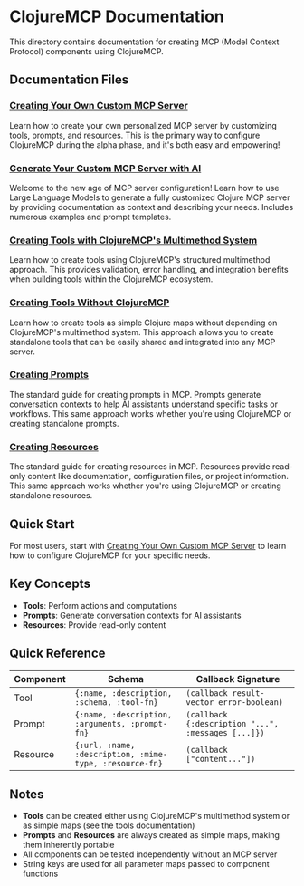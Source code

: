 # ClojureMCP Documentation

This directory contains documentation for creating MCP (Model Context Protocol) components using ClojureMCP.

## Documentation Files

### [Creating Your Own Custom MCP Server](custom-mcp-server.md)
Learn how to create your own personalized MCP server by customizing tools, prompts, and resources. This is the primary way to configure ClojureMCP during the alpha phase, and it's both easy and empowering!

### [Generate Your Custom MCP Server with AI](gen-your-mcp-server.md)
Welcome to the new age of MCP server configuration! Learn how to use Large Language Models to generate a fully customized Clojure MCP server by providing documentation as context and describing your needs. Includes numerous examples and prompt templates.

### [Creating Tools with ClojureMCP's Multimethod System](creating-tools-multimethod.md)
Learn how to create tools using ClojureMCP's structured multimethod approach. This provides validation, error handling, and integration benefits when building tools within the ClojureMCP ecosystem.

### [Creating Tools Without ClojureMCP](creating-tools-without-clojuremcp.md)
Learn how to create tools as simple Clojure maps without depending on ClojureMCP's multimethod system. This approach allows you to create standalone tools that can be easily shared and integrated into any MCP server.

### [Creating Prompts](creating-prompts.md)
The standard guide for creating prompts in MCP. Prompts generate conversation contexts to help AI assistants understand specific tasks or workflows. This same approach works whether you're using ClojureMCP or creating standalone prompts.

### [Creating Resources](creating-resources.md)
The standard guide for creating resources in MCP. Resources provide read-only content like documentation, configuration files, or project information. This same approach works whether you're using ClojureMCP or creating standalone resources.

## Quick Start

For most users, start with [Creating Your Own Custom MCP Server](custom-mcp-server.md) to learn how to configure ClojureMCP for your specific needs.

## Key Concepts

- **Tools**: Perform actions and computations
- **Prompts**: Generate conversation contexts for AI assistants
- **Resources**: Provide read-only content

## Quick Reference

| Component | Schema | Callback Signature |
|-----------|--------|-------------------|
| Tool | `{:name, :description, :schema, :tool-fn}` | `(callback result-vector error-boolean)` |
| Prompt | `{:name, :description, :arguments, :prompt-fn}` | `(callback {:description "...", :messages [...]})` |
| Resource | `{:url, :name, :description, :mime-type, :resource-fn}` | `(callback ["content..."])` |

## Notes

- **Tools** can be created either using ClojureMCP's multimethod system or as simple maps (see the tools documentation)
- **Prompts** and **Resources** are always created as simple maps, making them inherently portable
- All components can be tested independently without an MCP server
- String keys are used for all parameter maps passed to component functions
